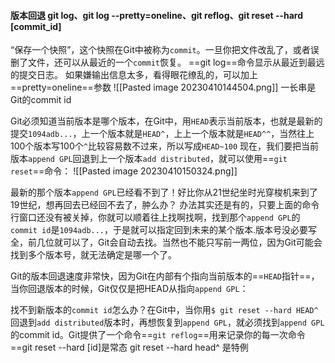 #### 版本回退  git log、git log --pretty=oneline、git reflog、git reset --hard [commit_id]

“保存一个快照”，这个快照在Git中被称为`commit`。一旦你把文件改乱了，或者误删了文件，还可以从最近的一个`commit`恢复。
==git log==命令显示从最近到最远的提交日志。
如果嫌输出信息太多，看得眼花缭乱的，可以加上==pretty=oneline==参数
![[Pasted image 20230410144504.png]]
一长串是Git的commit id

Git必须知道当前版本是哪个版本，在Git中，用`HEAD`表示当前版本，也就是最新的提交`1094adb...`，上一个版本就是`HEAD^`，上上一个版本就是`HEAD^^`，当然往上100个版本写100个`^`比较容易数不过来，所以写成`HEAD~100`
现在，我们要把当前版本`append GPL`回退到上一个版本`add distributed`，就可以使用==`git reset`==命令：
![[Pasted image 20230410150324.png]]

最新的那个版本`append GPL`已经看不到了！好比你从21世纪坐时光穿梭机来到了19世纪，想再回去已经回不去了，肿么办？
办法其实还是有的，只要上面的命令行窗口还没有被关掉，你就可以顺着往上找啊找啊，找到那个`append GPL`的`commit id`是`1094adb...`，于是就可以指定回到未来的某个版本.版本号没必要写全，前几位就可以了，Git会自动去找。当然也不能只写前一两位，因为Git可能会找到多个版本号，就无法确定是哪一个了。

Git的版本回退速度非常快，因为Git在内部有个指向当前版本的==`HEAD`指针==，当你回退版本的时候，Git仅仅是把HEAD从指向`append GPL`：

找不到新版本的`commit id`怎么办？在Git中，当你用`$ git reset --hard HEAD^`回退到`add distributed`版本时，再想恢复到`append GPL`，就必须找到`append GPL`的commit id。Git提供了一个命令==`git reflog`==用来记录你的每一次命令
==git reset --hard [id]是常态
git reset --hard head^ 是特例